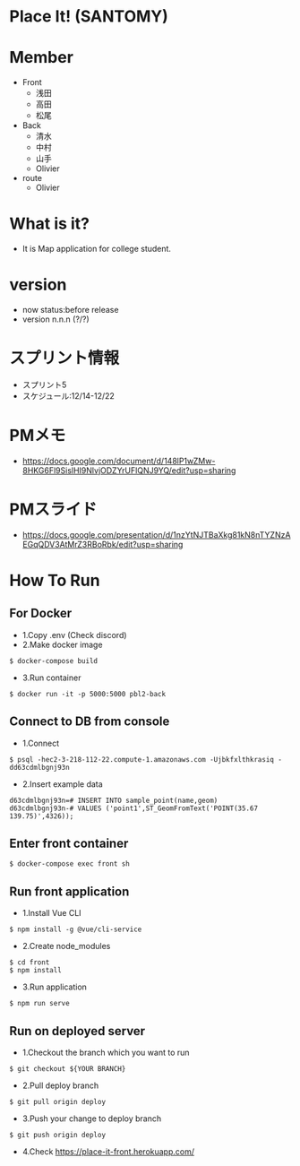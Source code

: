 # Place It! (SANTOMY)

# Member 
- Front
  - 浅田
  - 高田
  - 松尾
- Back 
  - 清水
  - 中村
  - 山手
  - Olivier
- route
  - Olivier

# What is it?
- It is Map application for college student.

# version
- now status:before release
- version n.n.n (?/?)

# スプリント情報
- スプリント5
- スケジュール:12/14-12/22

# PMメモ
- https://docs.google.com/document/d/148lP1wZMw-8HKG6Fl9SislHI9NlvjODZYrUFlQNJ9YQ/edit?usp=sharing

# PMスライド
- https://docs.google.com/presentation/d/1nzYtNJTBaXkg81kN8nTYZNzAEGqQDV3AtMrZ3RBoRbk/edit?usp=sharing

# How To Run
## For Docker
- 1.Copy .env (Check discord)
- 2.Make docker image
```
$ docker-compose build
```
- 3.Run container
```
$ docker run -it -p 5000:5000 pbl2-back
```
## Connect to DB from console
- 1.Connect
```
$ psql -hec2-3-218-112-22.compute-1.amazonaws.com -Ujbkfxlthkrasiq -dd63cdmlbgnj93n
```
- 2.Insert example data
```
d63cdmlbgnj93n=# INSERT INTO sample_point(name,geom)
d63cdmlbgnj93n-# VALUES ('point1',ST_GeomFromText('POINT(35.67 139.75)',4326));
```
## Enter front container
```
$ docker-compose exec front sh
```
## Run front application
- 1.Install Vue CLI
```
$ npm install -g @vue/cli-service
```
- 2.Create node_modules
```
$ cd front
$ npm install
```
- 3.Run application
```
$ npm run serve
```

## Run on deployed server
- 1.Checkout the branch which you want to run
```
$ git checkout ${YOUR BRANCH}
```
- 2.Pull deploy branch
```
$ git pull origin deploy
```
- 3.Push your change to deploy branch
```
$ git push origin deploy
```
- 4.Check https://place-it-front.herokuapp.com/
